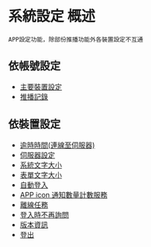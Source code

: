 # 系統設定 概述

    APP設定功能，除部份推播功能外各裝置設定不互通

## 依帳號設定

* [主要裝置設定](function#主要裝置設定)
* [推播記錄](function#推播記錄)

## 依裝置設定

* [逾時時間(連線至伺服器)](function#逾時時間(連線至伺服器))
* [伺服器設定](function#伺服器設定)
* [系統文字大小](function#系統文字大小)
* [表單文字大小](function#表單文字大小)
* [自動登入](function#自動登入)
* [APP icon 通知數量計數服務](function#通知數量計數服務)
* [離線任務](function#離線任務)
* [登入時不再詢問](function#登入時不再詢問)
* [版本資訊](function#版本資訊)
* [登出](function#登出)

